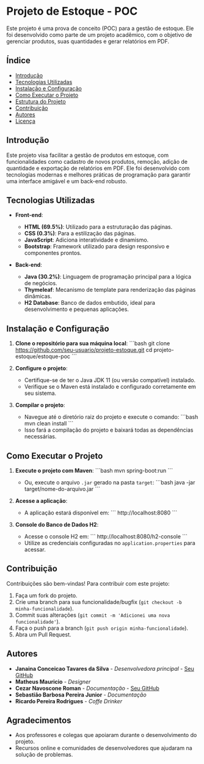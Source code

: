 
# Projeto de Estoque - POC

Este projeto é uma prova de conceito (POC) para a gestão de estoque. Ele foi desenvolvido como parte de um projeto acadêmico, com o objetivo de gerenciar produtos, suas quantidades e gerar relatórios em PDF. 

## Índice

- [Introdução](#introdução)
- [Tecnologias Utilizadas](#tecnologias-utilizadas)
- [Instalação e Configuração](#instalação-e-configuração)
- [Como Executar o Projeto](#como-executar-o-projeto)
- [Estrutura do Projeto](#estrutura-do-projeto)
- [Contribuição](#contribuição)
- [Autores](#autores)
- [Licença](#licença)

## Introdução

Este projeto visa facilitar a gestão de produtos em estoque, com funcionalidades como cadastro de novos produtos, remoção, adição de quantidade e exportação de relatórios em PDF. Ele foi desenvolvido com tecnologias modernas e melhores práticas de programação para garantir uma interface amigável e um back-end robusto.

## Tecnologias Utilizadas

- **Front-end**:
  - **HTML (69.5%)**: Utilizado para a estruturação das páginas.
  - **CSS (0.3%)**: Para a estilização das páginas.
  - **JavaScript**: Adiciona interatividade e dinamismo.
  - **Bootstrap**: Framework utilizado para design responsivo e componentes prontos.

- **Back-end**:
  - **Java (30.2%)**: Linguagem de programação principal para a lógica de negócios.
  - **Thymeleaf**: Mecanismo de template para renderização das páginas dinâmicas.
  - **H2 Database**: Banco de dados embutido, ideal para desenvolvimento e pequenas aplicações.

## Instalação e Configuração

1. **Clone o repositório para sua máquina local**:
   \`\`\`bash
   git clone https://github.com/seu-usuario/projeto-estoque.git
   cd projeto-estoque/estoque-poc
   \`\`\`

2. **Configure o projeto**:
   - Certifique-se de ter o Java JDK 11 (ou versão compatível) instalado.
   - Verifique se o Maven está instalado e configurado corretamente em seu sistema.

3. **Compilar o projeto**:
   - Navegue até o diretório raiz do projeto e execute o comando:
     \`\`\`bash
     mvn clean install
     \`\`\`
   - Isso fará a compilação do projeto e baixará todas as dependências necessárias.

## Como Executar o Projeto

1. **Execute o projeto com Maven**:
   \`\`\`bash
   mvn spring-boot:run
   \`\`\`

   - Ou, execute o arquivo `.jar` gerado na pasta `target`:
     \`\`\`bash
     java -jar target/nome-do-arquivo.jar
     \`\`\`

2. **Acesse a aplicação**:
   - A aplicação estará disponível em:
     \`\`\`
     http://localhost:8080
     \`\`\`

3. **Console do Banco de Dados H2**:
   - Acesse o console H2 em:
     \`\`\`
     http://localhost:8080/h2-console
     \`\`\`
   - Utilize as credenciais configuradas no `application.properties` para acessar.

## Contribuição

Contribuições são bem-vindas! Para contribuir com este projeto:

1. Faça um fork do projeto.
2. Crie uma branch para sua funcionalidade/bugfix (`git checkout -b minha-funcionalidade`).
3. Commit suas alterações (`git commit -m 'Adicionei uma nova funcionalidade'`).
4. Faça o push para a branch (`git push origin minha-funcionalidade`).
5. Abra um Pull Request.

## Autores

- **Janaina Conceicao Tavares da Silva** - *Desenvolvedora principal* - [Seu GitHub]([https://github.com/seu-usuario](https://github.com/tavaresjana))
- **Matheus Mauricio** - *Designer*
- **Cezar Navoscone Roman** - *Documentação* - [Seu GitHub](https://github.com/aRandomITguy)
- **Sebastião Barbosa Pereira Junior** - *Documentação*
- **Ricardo Pereira Rodrigues** - *Coffe Drinker*


## Agradecimentos

- Aos professores e colegas que apoiaram durante o desenvolvimento do projeto.
- Recursos online e comunidades de desenvolvedores que ajudaram na solução de problemas.

